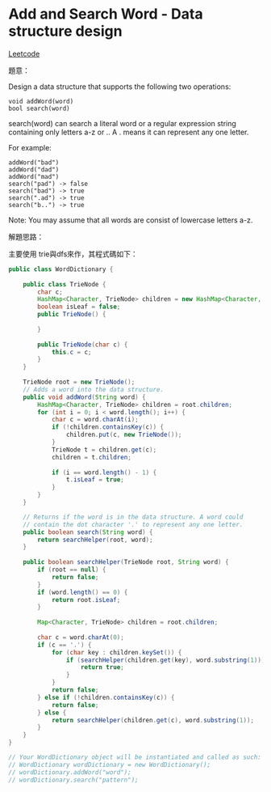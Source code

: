 # Add and Search Word - Data structure design

[Leetcode](https://leetcode.com/problems/add-and-search-word-data-structure-design/)


題意：

Design a data structure that supports the following two operations:
```
void addWord(word)
bool search(word)
```
search(word) can search a literal word or a regular expression string containing only letters a-z or .. A . means it can represent any one letter.

For example:
```
addWord("bad")
addWord("dad")
addWord("mad")
search("pad") -> false
search("bad") -> true
search(".ad") -> true
search("b..") -> true
```
Note:
You may assume that all words are consist of lowercase letters a-z.

解題思路：

主要使用 trie與dfs來作，其程式碼如下：

```java
public class WordDictionary {
    
    public class TrieNode {
        char c;
        HashMap<Character, TrieNode> children = new HashMap<Character, TrieNode>();
        boolean isLeaf = false;
        public TrieNode() {
            
        }
        
        public TrieNode(char c) {
            this.c = c;
        }
    }
    
    TrieNode root = new TrieNode();
    // Adds a word into the data structure.
    public void addWord(String word) {
        HashMap<Character, TrieNode> children = root.children;
        for (int i = 0; i < word.length(); i++) {
            char c = word.charAt(i);
            if (!children.containsKey(c)) {
                children.put(c, new TrieNode());
            }
            TrieNode t = children.get(c);
            children = t.children;
            
            if (i == word.length() - 1) {
                t.isLeaf = true;
            }
        }
    }

    // Returns if the word is in the data structure. A word could
    // contain the dot character '.' to represent any one letter.
    public boolean search(String word) {
        return searchHelper(root, word);
    }
    
    public boolean searchHelper(TrieNode root, String word) {
        if (root == null) {
            return false;
        }
        if (word.length() == 0) {
            return root.isLeaf;
        }
        
        Map<Character, TrieNode> children = root.children;
        
        char c = word.charAt(0);
        if (c == '.') {
            for (char key : children.keySet()) {
                if (searchHelper(children.get(key), word.substring(1))) {
                    return true;
                }
            }
            return false;
        } else if (!children.containsKey(c)) {
            return false;
        } else {
            return searchHelper(children.get(c), word.substring(1));
        }
    }
}

// Your WordDictionary object will be instantiated and called as such:
// WordDictionary wordDictionary = new WordDictionary();
// wordDictionary.addWord("word");
// wordDictionary.search("pattern");
```